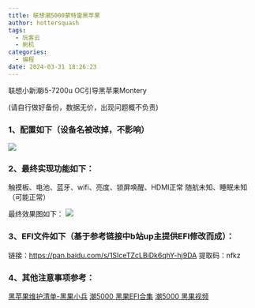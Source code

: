 ```yaml
---
title: 联想潮5000蒙特雷黑苹果
author: hottersquash
tags:
  - 玩客云
  - 刷机
categories:
  - 编程
date: 2024-03-31 18:26:23
---
```



联想小新潮i5-7200u OC引导黑苹果Montery 

<!-- more -->

(请自行做好备份，数据无价，出现问题概不负责)

### 1、配置如下（设备名被改掉，不影响）
![](https://picture-byan.obs.cn-east-3.myhuaweicloud.com/imgs_byan/26760127-95b9e60262eb44d5.png)

### 2、最终实现功能如下：

触摸板、电池、蓝牙、wifi、亮度、锁屏唤醒、HDMI正常
随航未知、睡眠未知（可能正常）

最终效果图如下：
![](https://picture-byan.obs.cn-east-3.myhuaweicloud.com/imgs_byan/26760127-f3c5bd840b1a1adf.png)


### 3、EFI文件如下（基于参考链接中b站up主提供EFI修改而成）：
链接：https://pan.baidu.com/s/1SIceTZcLBiDk6qhY-hj9DA 
提取码：nfkz 

### 4、其他注意事项参考：
[黑苹果维护清单-黑果小兵](https://github.com/daliansky/Hackintosh)
[潮5000 黑果EFI合集](https://github.com/masonsxu/Hackintosh-Lenovo-Chao5000)
[潮5000 黑果视频](https://www.bilibili.com/video/BV17T4y1a7bj/?spm_id_from=333.337.search-card.all.click&vd_source=5da15ef1f3235e981525031bc64faf7d)
